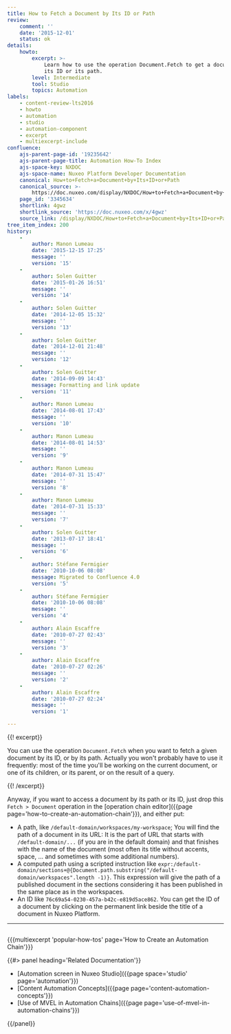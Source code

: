 ```yaml
---
title: How to Fetch a Document by Its ID or Path
review:
    comment: ''
    date: '2015-12-01'
    status: ok
details:
    howto:
        excerpt: >-
            Learn how to use the operation Document.Fetch to get a document by
            its ID or its path.
        level: Intermediate
        tool: Studio
        topics: Automation
labels:
    - content-review-lts2016
    - howto
    - automation
    - studio
    - automation-component
    - excerpt
    - multiexcerpt-include
confluence:
    ajs-parent-page-id: '19235642'
    ajs-parent-page-title: Automation How-To Index
    ajs-space-key: NXDOC
    ajs-space-name: Nuxeo Platform Developer Documentation
    canonical: How+to+Fetch+a+Document+by+Its+ID+or+Path
    canonical_source: >-
        https://doc.nuxeo.com/display/NXDOC/How+to+Fetch+a+Document+by+Its+ID+or+Path
    page_id: '3345634'
    shortlink: 4gwz
    shortlink_source: 'https://doc.nuxeo.com/x/4gwz'
    source_link: /display/NXDOC/How+to+Fetch+a+Document+by+Its+ID+or+Path
tree_item_index: 200
history:
    -
        author: Manon Lumeau
        date: '2015-12-15 17:25'
        message: ''
        version: '15'
    -
        author: Solen Guitter
        date: '2015-01-26 16:51'
        message: ''
        version: '14'
    -
        author: Solen Guitter
        date: '2014-12-05 15:32'
        message: ''
        version: '13'
    -
        author: Solen Guitter
        date: '2014-12-01 21:48'
        message: ''
        version: '12'
    -
        author: Solen Guitter
        date: '2014-09-09 14:43'
        message: Formatting and link update
        version: '11'
    -
        author: Manon Lumeau
        date: '2014-08-01 17:43'
        message: ''
        version: '10'
    -
        author: Manon Lumeau
        date: '2014-08-01 14:53'
        message: ''
        version: '9'
    -
        author: Manon Lumeau
        date: '2014-07-31 15:47'
        message: ''
        version: '8'
    -
        author: Manon Lumeau
        date: '2014-07-31 15:33'
        message: ''
        version: '7'
    -
        author: Solen Guitter
        date: '2013-07-17 18:41'
        message: ''
        version: '6'
    -
        author: Stéfane Fermigier
        date: '2010-10-06 08:08'
        message: Migrated to Confluence 4.0
        version: '5'
    -
        author: Stéfane Fermigier
        date: '2010-10-06 08:08'
        message: ''
        version: '4'
    -
        author: Alain Escaffre
        date: '2010-07-27 02:43'
        message: ''
        version: '3'
    -
        author: Alain Escaffre
        date: '2010-07-27 02:26'
        message: ''
        version: '2'
    -
        author: Alain Escaffre
        date: '2010-07-27 02:24'
        message: ''
        version: '1'

---
```

{{! excerpt}}

You can use the operation&nbsp;`Document.Fetch` when you want to fetch a given document by its ID, or by its path. Actually you won't probably have to use it frequently: most of the time you'll be working on the current document, or one of its children, or its parent, or on the result of a query.

{{! /excerpt}}

Anyway, if you want to access a document by its path or its ID, just drop this `Fetch > Document` operation in the [operation chain editor]({{page page='how-to-create-an-automation-chain'}}), and either put:

*   A path, like `/default-domain/workspaces/my-workspace`;
    You will find the path of a document in its URL: It is the part of URL that starts with `/default-domain/...` (if you are in the default domain) and that finishes with the name of the document (most often its title without accents, space, ... and sometimes with some additional numbers).
*   A computed path using a scripted instruction like `expr:/default-domain/sections+@{Document.path.substring("/default-domain/workspaces".length -1)}`.
    This expression will give the path of a published document in the sections considering it has been published in the same place as in the workspaces.
*   An ID like `76c69a54-0230-457a-b42c-e819d5ace862`.
    You can get the ID of a document by clicking on the permanent link beside the title of a document in Nuxeo Platform.

* * *

<div class="row" data-equalizer data-equalize-on="medium"><div class="column medium-6">

{{{multiexcerpt 'popular-how-tos' page='How to Create an Automation Chain'}}}

</div><div class="column medium-6">{{#> panel heading='Related Documentation'}}

- [Automation screen in Nuxeo Studio]({{page space='studio' page='automation'}})
- [Content Automation Concepts]({{page page='content-automation-concepts'}})
- [Use of MVEL in Automation Chains]({{page page='use-of-mvel-in-automation-chains'}})

{{/panel}}</div></div>
